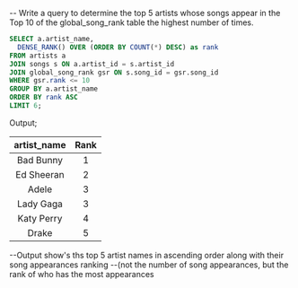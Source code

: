 -- Write a query to determine the top 5 artists whose songs appear in the Top 10 of the global_song_rank table the highest number of times.

```sql
SELECT a.artist_name,
  DENSE_RANK() OVER (ORDER BY COUNT(*) DESC) as rank
FROM artists a
JOIN songs s ON a.artist_id = s.artist_id
JOIN global_song_rank gsr ON s.song_id = gsr.song_id
WHERE gsr.rank <= 10
GROUP BY a.artist_name
ORDER BY rank ASC
LIMIT 6;
```

Output;
       
| artist_name |  Rank  |
| 	:----: 	  | :----: |
| Bad Bunny   |   1    |
| Ed Sheeran  |   2    |
| Adele	      |	  3    |
| Lady Gaga   |	  3    |
| Katy Perry  |	  4    |
| Drake	      |	  5    |


--Output show's ths top 5 artist names in ascending order along with their song appearances ranking 
--(not the number of song appearances, but the rank of who has the most appearances
